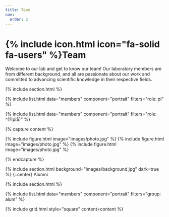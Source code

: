 ```yaml
---
title: Team
nav:
  order: 2
---
```


# {% include icon.html icon="fa-solid fa-users" %}Team


Welcome to our lab and get to know our team! Our laboratory members are from different background, and all are passionate about our work and committed to advancing scientific knowledge in their respective fields. 


{% include section.html %}

{% include list.html data="members" component="portrait" filters="role: pi" %}

{% include list.html data="members" component="portrait" filters="role: ^(?!pi$)" %}

{% capture content %}

  {% include figure.html image="images/photo.jpg" %}
  {% include figure.html image="images/photo.jpg" %}
  {% include figure.html image="images/photo.jpg" %}
  
{% endcapture %}


{% include section.html background="images/background.jpg" dark=true %}
{:.center}
Alumni

{% include section.html %}

{% include list.html data="members" component="portrait" filters="group: alum" %}


{% include grid.html style="square" content=content %}
